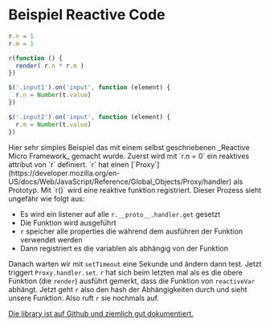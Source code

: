 # Beispiel Reactive Code

```js
r.n = 1
r.m = 1

r(function () {
  render( r.n * r.m )
})

$('.input1').on('input', function (element) {
  r.n = Number(t.value)
})

$('.input2').on('input', function (element) {
  r.m = Number(t.value)
})
```

<notes>
Hier sehr simples Beispiel das mit einem selbst geschriebenen _Reactive Micro Framework_ gemacht wurde. Zuerst wird mit `r.n = 0` ein reaktives attribut von `r` definiert. `r` hat einen [`Proxy`](https://developer.mozilla.org/en-US/docs/Web/JavaScript/Reference/Global_Objects/Proxy/handler) als Prototyp. Mit `r()` wird eine reaktive funktion registriert. Dieser Prozess sieht ungefähr wie folgt aus:

* Es wird ein listener auf alle `r.__proto__.handler.get` gesetzt
* Die Funktion wird ausgeführt
* `r` speicher alle properties die während dem ausführen der Funktion verwendet werden
* Dann registriert es die variablen als abhängig von der Funktion

Danach warten wir mit `setTimeout` eine Sekunde und ändern dann test. Jetzt triggert `Proxy.handler.set`. `r` hat sich beim letzten mal als es die obere Funktion (die `render`) ausführt gemerkt, dass die Funktion von `reactiveVar` abhängt. Jetzt geht `r` also den hash der Abhängigkeiten durch und sieht unsere Funktion. Also ruft `r` sie nochmals auf.

[Die library ist auf Github und ziemlich gut dokumentiert.](https://gist.github.com/Kriegslustig/c638fde8d063471fa74f)

</notes>

